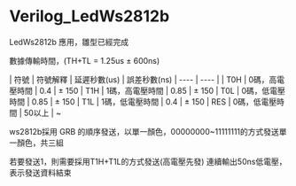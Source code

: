 # Verilog_LedWs2812b
LedWs2812b 應用，雛型已經完成

數據傳輸時間，(TH+TL = 1.25us ± 600ns)

|  符號   | 符號解釋  | 延遲秒數(us) | 誤差秒數(ns)
|  ----  | ----  |
| T0H | 0碼，高電壓時間 | 0.4 |  ± 150
| T1H | 1碼，高電壓時間 | 0.85 |  ± 150
| T0L | 0碼，低電壓時間 | 0.85 |   ± 150
| T1L | 1碼，低電壓時間 | 0.4  |  ± 150
| RES | 0碼，低電壓時間 | 50以上 | ~

ws2812b採用 GRB 的順序發送，以單一顏色，00000000~11111111的方式發送單一顏色，共三組

若要發送1，則需要採用T1H+T1L的方式發送(高電壓先發)
連續輸出50ns低電壓，表示發送資料結束
